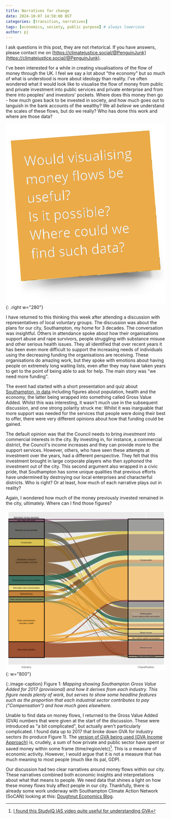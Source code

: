 ```yaml
---
title: Narratives for change
date: 2024-10-07 14:50:00 BST
categories: [transition, narratives]
tags: [economics, society, public purpose] # always lowercase
author: pj
---
```

I ask questions in this post, they are not rhetorical. If you have answers, please contact me on [https://climatejustice.social/@PenguinJunk](https://climatejustice.social/@PenguinJunk).

I've been interested for a while in creating visualisations of the flow of money through the UK. I feel we say a lot about "the economy" but so much of what is understood is more about ideology than reality. I've often wondered what it would look like to visualise the flow of money from public and private investment into public services and private enterprise and from there into peoples' and investors' pockets. Where does this money then go - how much goes back to be invested in society, and how much goes out to languish in the bank accounts of the wealthy? We all *believe* we understand the scales of these flows, but do we really? Who has done this work and where are those data?

![questions](/assets/img/moneyflow_Qs.png){: .right w="280"}

I have returned to this thinking this week after attending a discussion with representatives of local voluntary groups. The discussion was about the plans for our city, Southampton, my home for 3 decades. The conversation was insightful. Others in attendance spoke about how their organisations support abuse and rape survivors, people struggling with substance misuse and other serious health issues. They all identified that over recent years it has been even more difficult to support the increasing needs of individuals using the decreasing funding the organisations are receiving. These organisations do amazing work, but they spoke with emotions about having people on extremely long waiting lists, even after they may have taken years to get to the point of being able to ask for help. The main story was "we need more funding".

The event had started with a short presentation and quiz about [Southampton, in data](https://data.southampton.gov.uk/) including figures about population, health and the economy, the latter being wrapped into something called Gross Value Added. Whilst this was interesting, it wasn't much use in the subsequent discussion, and one strong polarity struck me: Whilst it was inarguable that more support was needed for the services that people were doing their best to offer, there were very different opinions about how that funding could be gained.

The default opinion was that the Council needs to bring *investment* into commercial interests in the city. By investing in, for instance, a commercial district, the Council's income increases and they can provide more to the support services. However, others, who have seen these attempts at investment over the years, had a different perspective. They felt that this investment brought in large corporate players who then *syphoned* the investment out of the city. This second argument also wrapped in a civic pride, that Southampton has some unique qualities that previous efforts have undermined by destroying our local enterprises and characterful districts. Who is right? Or at least, how much of each narrative plays out in reality?

Again, I wondered how much of the money previously invested remained in the city, ultimately. Where can I find those figures?

![moneyflow](/assets/img/moneyflows_gva.png){: w="800"}

{:.image-caption}
Figure 1: *Mapping showing Southampton Gross Value Added for 2017 (provisional) and how it derives from each industry. This figure needs plenty of work, but serves to show some headline features such as the proportion that each industrial sector contributes to pay ("Compensation") and how much goes elsewhere.*

Unable to find data on money flows, I returned to the Gross Value Added (GVA) numbers that were given at the start of the discussion. These were introduced as "a bit complicated", but actually aren't particularly complicated. I found data up to 2017 that broke down GVA for industry sectors (to produce Figure 1). The [version of GVA being used (GVA Income Approach)](https://www.ons.gov.uk/economy/grossvalueaddedgva/bulletins/regionalgrossvalueaddedincomeapproach/latest) is, crudely, a sum of how private and public sector have spent or saved money within some frame (time/region/etc)[^gvavid]. This is *a* measure of economic activity. However, I would argue that it is not a measure that has much meaning to most people (much like its pal, GDP).

[^gvavid]: [I found this StudyIQ IAS video quite useful for understanding GVA](https://www.youtube.com/watch?v=Rl-Nx37T74Y&ab_channel=StudyIQIAS)

Our discussion had two clear narratives around money flows within our city. These narratives combined both economic insights and interpretations about what that means to people. We need data that shines a light on how these money flows truly affect people in our city. Thankfully, there is already some work underway with Southampton Climate Action Network (SoCAN) looking at this: [Doughnut Economics Blog](https://www.sotoncan.org.uk/doughnut-economics-workshop-bl/).

